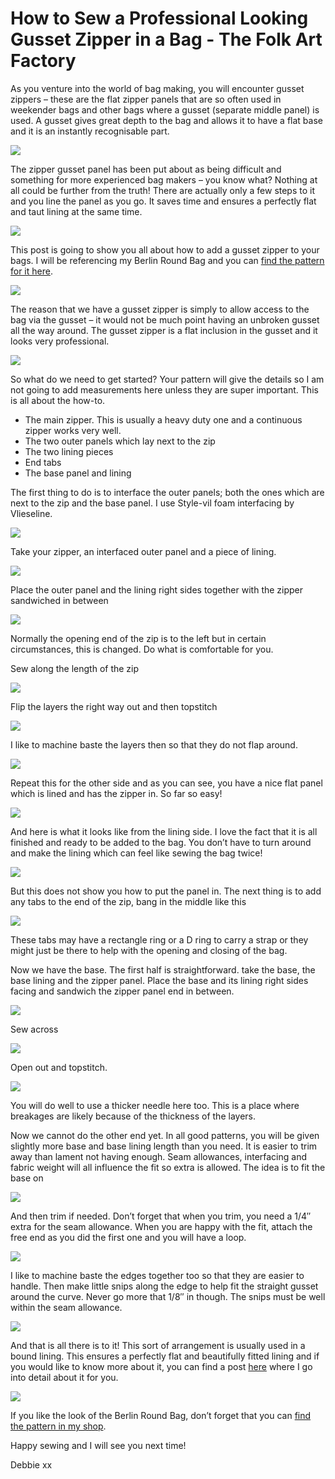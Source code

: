 # How to Sew a Professional Looking Gusset Zipper in a Bag - The Folk Art Factory
As you venture into the world of bag making, you will encounter gusset zippers – these are the flat zipper panels that are so often used in weekender bags and other bags where a gusset (separate middle panel) is used. A gusset gives great depth to the bag and allows it to have a flat base and it is an instantly recognisable part.

![](https://i0.wp.com/thefolkartfactory.com/wp-content/uploads/2020/12/gusset-zips-s-2.jpg?resize=480%2C480&ssl=1)

The zipper gusset panel has been put about as being difficult and something for more experienced bag makers – you know what? Nothing at all could be further from the truth! There are actually only a few steps to it and you line the panel as you go. It saves time and ensures a perfectly flat and taut lining at the same time.

![](https://i0.wp.com/thefolkartfactory.com/wp-content/uploads/2020/12/gusset-s-rotated.jpg?w=900&ssl=1)

This post is going to show you all about how to add a gusset zipper to your bags. I will be referencing my Berlin Round Bag and you can [find the pattern for it here](https://www.etsy.com/listing/917051169/berlin-round-bag?ref=listings_manager_grid).

![](https://i0.wp.com/thefolkartfactory.com/wp-content/uploads/2020/12/PC020009-Small-rotated.jpg?resize=480%2C480&ssl=1)

The reason that we have a gusset zipper is simply to allow access to the bag via the gusset – it would not be much point having an unbroken gusset all the way around. The gusset zipper is a flat inclusion in the gusset and it looks very professional.

![](https://i0.wp.com/thefolkartfactory.com/wp-content/uploads/2020/12/gusset-zips-s-1-1.jpg?resize=480%2C480&ssl=1)

So what do we need to get started? Your pattern will give the details so I am not going to add measurements here unless they are super important. This is all about the how-to.

*   The main zipper. This is usually a heavy duty one and a continuous zipper works very well.
*   The two outer panels which lay next to the zip
*   The two lining pieces
*   End tabs
*   The base panel and lining

The first thing to do is to interface the outer panels; both the ones which are next to the zip and the base panel. I use Style-vil foam interfacing by Vlieseline.

![](https://i0.wp.com/thefolkartfactory.com/wp-content/uploads/2020/11/z1-2.jpg?resize=640%2C480&ssl=1)

Take your zipper, an interfaced outer panel and a piece of lining.

![](https://i0.wp.com/thefolkartfactory.com/wp-content/uploads/2020/11/z1-1.jpg?resize=640%2C480&ssl=1)

Place the outer panel and the lining right sides together with the zipper sandwiched in between

![](https://i0.wp.com/thefolkartfactory.com/wp-content/uploads/2020/11/zip2s-1.jpg?resize=640%2C480&ssl=1)

Normally the opening end of the zip is to the left but in certain circumstances, this is changed. Do what is comfortable for you.

Sew along the length of the zip

![](https://i0.wp.com/thefolkartfactory.com/wp-content/uploads/2020/11/zip2s-2-rotated.jpg?resize=480%2C640&ssl=1)

Flip the layers the right way out and then topstitch

![](https://i0.wp.com/thefolkartfactory.com/wp-content/uploads/2020/11/zip2s-3.jpg?resize=640%2C480&ssl=1)

I like to machine baste the layers then so that they do not flap around.

![](https://i0.wp.com/thefolkartfactory.com/wp-content/uploads/2020/11/zip2s-4.jpg?resize=640%2C480&ssl=1)

Repeat this for the other side and as you can see, you have a nice flat panel which is lined and has the zipper in. So far so easy!

![](https://i0.wp.com/thefolkartfactory.com/wp-content/uploads/2020/11/zip2s-6.jpg?resize=640%2C480&ssl=1)

And here is what it looks like from the lining side. I love the fact that it is all finished and ready to be added to the bag. You don’t have to turn around and make the lining which can feel like sewing the bag twice!

![](https://i0.wp.com/thefolkartfactory.com/wp-content/uploads/2020/11/zip2s-7.jpg?resize=640%2C480&ssl=1)

But this does not show you how to put the panel in. The next thing is to add any tabs to the end of the zip, bang in the middle like this

![](https://i0.wp.com/thefolkartfactory.com/wp-content/uploads/2020/12/PC020001-Small.jpg?resize=640%2C480&ssl=1)

These tabs may have a rectangle ring or a D ring to carry a strap or they might just be there to help with the opening and closing of the bag.

Now we have the base. The first half is straightforward. take the base, the base lining and the zipper panel. Place the base and its lining right sides facing and sandwich the zipper panel end in between.

![](https://i0.wp.com/thefolkartfactory.com/wp-content/uploads/2020/12/PC020002-Small.jpg?resize=640%2C480&ssl=1)

Sew across

![](https://i0.wp.com/thefolkartfactory.com/wp-content/uploads/2020/12/s-1.jpg?resize=640%2C480&ssl=1)

Open out and topstitch.

![](https://i0.wp.com/thefolkartfactory.com/wp-content/uploads/2020/12/s-2.jpg?resize=640%2C480&ssl=1)

You will do well to use a thicker needle here too. This is a place where breakages are likely because of the thickness of the layers.

Now we cannot do the other end yet. In all good patterns, you will be given slightly more base and base lining length than you need. It is easier to trim away than lament not having enough. Seam allowances, interfacing and fabric weight will all influence the fit so extra is allowed. The idea is to fit the base on

![](https://i0.wp.com/thefolkartfactory.com/wp-content/uploads/2020/12/PC020005-Small.jpg?resize=640%2C480&ssl=1)

And then trim if needed. Don’t forget that when you trim, you need a 1/4″ extra for the seam allowance. When you are happy with the fit, attach the free end as you did the first one and you will have a loop.

![](https://i0.wp.com/thefolkartfactory.com/wp-content/uploads/2020/12/PC020004-Small.jpg?resize=616%2C480&ssl=1)

I like to machine baste the edges together too so that they are easier to handle. Then make little snips along the edge to help fit the straight gusset around the curve. Never go more that 1/8″ in though. The snips must be well within the seam allowance.

![](https://i0.wp.com/thefolkartfactory.com/wp-content/uploads/2020/12/PC020002-Small-1.jpg?resize=640%2C480&ssl=1)

And that is all there is to it! This sort of arrangement is usually used in a bound lining. This ensures a perfectly flat and beautifully fitted lining and if you would like to know more about it, you can find a post [here](https://thefolkartfactory.com/how-to-make-the-perfect-bound-lining-in-a-bag/) where I go into detail about it for you.

![](https://i0.wp.com/thefolkartfactory.com/wp-content/uploads/2020/12/hero-Small.jpg?resize=484%2C480&ssl=1)

If you like the look of the Berlin Round Bag, don’t forget that you can [find the pattern in my shop](https://www.etsy.com/listing/917051169/berlin-round-bag?ref=listings_manager_grid).

Happy sewing and I will see you next time!

Debbie xx